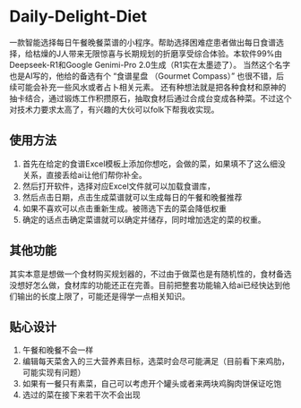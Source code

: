 # Daily-Delight-Diet
一款智能选择每日午餐晚餐菜谱的小程序。帮助选择困难症患者做出每日食谱选择，给枯燥的J人带来无限惊喜与长期规划的折磨享受综合体验。本软件99%由Deepseek-R1和Google Genimi-Pro 2.0生成（R1实在太墨迹了）。
当然这个名字也是AI写的，他给的备选有个 “食谱星盘 （Gourmet Compass）” 也很不错，后续可能会补充一些风水或者占卜相关元素。
还有种想法就是把各种食材和原神的抽卡结合，通过锻炼工作积攒原石，抽取食材后通过合成台变成各种菜。不过这个对技术力要求太高了，有兴趣的大伙可以folk下帮我收实现。

## 使用方法
1. 首先在给定的食谱Excel模板上添加你想吃，会做的菜，如果填不了这么细没关系，直接丢给ai让他们帮你补全。
2. 然后打开软件，选择对应Excel文件就可以加载食谱库，
3. 然后点击日期，点击生成菜谱就可以生成每日的午餐和晚餐推荐
4. 如果不喜欢可以点击重新生成。被筛选下去的菜会降低权重
5. 确定的话点击确定菜谱就可以确定并储存，同时增加选定的菜的权重。

## 其他功能
其实本意是想做一个食材购买规划器的，不过由于做菜也是有随机性的，食材备选没想好怎么做，食材库的功能还正在完善。目前把整套功能输入给ai已经快达到他们输出的长度上限了，可能还是得学一点相关知识。

## 贴心设计
1. 午餐和晚餐不会一样
2. 编辑每天菜舍入的三大营养素目标，选菜时会尽可能满足（目前看下来鸡肋，可能实现有问题）
3. 如果有一餐只有素菜，自己可以考虑开个罐头或者来两块鸡胸肉饼保证吃饱
4. 选过的菜在接下来若干次不会出现

